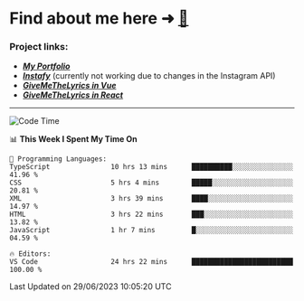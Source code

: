# Find about me here ➜ [🧑](https://pauabella.dev)

### Project links:
- ***[My Portfolio](https://pauabella.dev)***
- ***[Instafy](https://instafy.me)*** (currently not working due to changes in the Instagram API)
- ***[GiveMeTheLyrics in Vue](https://lyrics.pauabella.dev)***
- ***[GiveMeTheLyrics in React](https://pauabella.dev/GiveMeTheLyrics)***

---
<!--START_SECTION:waka-->
![Code Time](http://img.shields.io/badge/Code%20Time-2%2C282%20hrs%202%20mins-blue)

📊 **This Week I Spent My Time On** 

```text
💬 Programming Languages: 
TypeScript               10 hrs 13 mins      ██████████░░░░░░░░░░░░░░░   41.96 % 
CSS                      5 hrs 4 mins        █████░░░░░░░░░░░░░░░░░░░░   20.81 % 
XML                      3 hrs 39 mins       ████░░░░░░░░░░░░░░░░░░░░░   14.97 % 
HTML                     3 hrs 22 mins       ███░░░░░░░░░░░░░░░░░░░░░░   13.82 % 
JavaScript               1 hr 7 mins         █░░░░░░░░░░░░░░░░░░░░░░░░   04.59 % 

🔥 Editors: 
VS Code                  24 hrs 22 mins      █████████████████████████   100.00 % 
```


 Last Updated on 29/06/2023 10:05:20 UTC
<!--END_SECTION:waka-->
